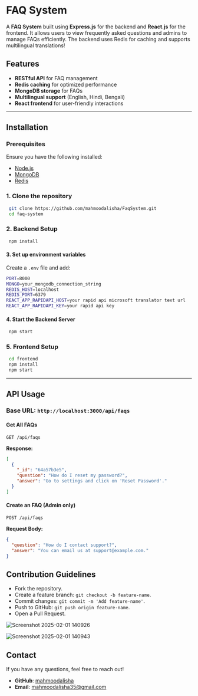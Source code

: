 # FAQ System

A **FAQ System** built using **Express.js** for the backend and **React.js** for the frontend. It allows users to view frequently asked questions and admins to manage FAQs efficiently. The backend uses Redis for caching and supports multilingual translations!

## Features
- **RESTful API** for FAQ management
- **Redis caching** for optimized performance
- **MongoDB storage** for FAQs
- **Multilingual support** (English, Hindi, Bengali)
- **React frontend** for user-friendly interactions

---

## Installation

### Prerequisites
Ensure you have the following installed:
- [Node.js](https://nodejs.org/)
- [MongoDB](https://www.mongodb.com/)
- [Redis](https://redis.io/)

### 1. Clone the repository
```sh
 git clone https://github.com/mahmoodalisha/FaqSystem.git
 cd faq-system
```

### 2. Backend Setup
```sh
 npm install
```

#### 3. Set up environment variables
Create a `.env` file and add:
```sh
PORT=8000
MONGO=your_mongodb_connection_string
REDIS_HOST=localhost
REDIS_PORT=6379
REACT_APP_RAPIDAPI_HOST=your rapid api microsoft translator text url
REACT_APP_RAPIDAPI_KEY=your rapid api key
```

#### 4. Start the Backend Server
```sh
 npm start
```

### 5. Frontend Setup
```sh
 cd frontend
 npm install
 npm start
```

---

## API Usage

### Base URL: `http://localhost:3000/api/faqs`

#### **Get All FAQs**
```http
GET /api/faqs
```
**Response:**
```json
[
  {
    "_id": "64a57b3e5",
    "question": "How do I reset my password?",
    "answer": "Go to settings and click on 'Reset Password'."
  }
]
```

#### **Create an FAQ (Admin only)**
```http
POST /api/faqs
```
**Request Body:**
```json
{
  "question": "How do I contact support?",
  "answer": "You can email us at support@example.com."
}
```



## Contribution Guidelines
- Fork the repository.
- Create a feature branch: `git checkout -b feature-name`.
- Commit changes: `git commit -m 'Add feature-name'`.
- Push to GitHub: `git push origin feature-name`.
- Open a Pull Request.

![Screenshot 2025-02-01 140926](https://github.com/user-attachments/assets/de76e328-701a-4752-b716-a00a8b2eed5a) 

![Screenshot 2025-02-01 140943](https://github.com/user-attachments/assets/e0eb9971-4bf1-4c0b-b613-f6e078239681)



## Contact
If you have any questions, feel free to reach out!
- **GitHub**: [mahmoodalisha](https://github.com/mahmoodalisha)
- **Email**: mahmoodalisha35@gmail.com

